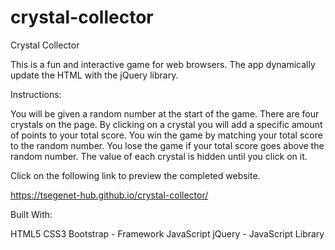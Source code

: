 # crystal-collector

Crystal Collector

This is a fun and interactive game for web browsers. The app dynamically update the HTML with the jQuery library.

Instructions:

You will be given a random number at the start of the game. There are four crystals on the page. By clicking on a crystal you will add a specific amount of points to your total score. You win the game by matching your total score to the random number. You lose the game if your total score goes above the random number. The value of each crystal is hidden until you click on it.

Click on the following link to preview the completed website.

https://tsegenet-hub.github.io/crystal-collector/

Built With:

HTML5
CSS3
Bootstrap - Framework
JavaScript
jQuery - JavaScript Library
